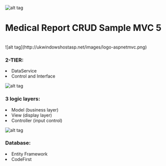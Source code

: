 ![alt tag](http://www.firmasistemas.com.br/wp-content/uploads/2013/LOGO_Asp_DotNet.jpg) <br/>
<h1/>Medical Report CRUD Sample MVC 5</h1> <br/>
![alt tag](http://ukwindowshostasp.net/images/logo-aspnetmvc.png) <br/>

<h3>2-TIER:</h3>
<li>DataService</li>
<li>Control and Interface</li>

![alt tag](https://lgitsmart.files.wordpress.com/2014/10/nuget-logo-2.png) <br/>
<h3>3 logic layers:</h3>
<li>Model (business layer)</li>
<li>View (display layer)</li>
<li>Controller (input control)</li>

![alt tag](http://soltech.net/wp-content/uploads/2015/08/blog-entity-framework1.png) <br/>
<h3>Database:</h3>
<li>Entity Framework</li>
<li>CodeFirst</li>
